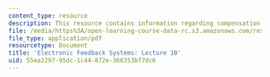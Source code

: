 ```yaml
---
content_type: resource
description: This resource contains information regarding compensation example.
file: /media/https%3A/open-learning-course-data-rc.s3.amazonaws.com/res-6-010-electronic-feedback-systems-spring-2013/55ea229795dc1c44872e366353bf7dc6_MITRES_6-010S13_lec10.pdf
file_type: application/pdf
resourcetype: Document
title: 'Electronic Feedback Systems: Lecture 10'
uid: 55ea2297-95dc-1c44-872e-366353bf7dc6
---
```

